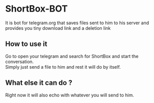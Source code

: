 # ShortBox-BOT
It is bot for telegram.org that saves files sent to him to his server and provides you tiny download link and a deletion link

## How to use it 
Go to open your telegram and search for ShortBox and start the conversation. 
<br>
Simply just send a file to him and rest it will do by itself.

## What else it can do ?
Right now it will also echo with whatever you will send to him.

